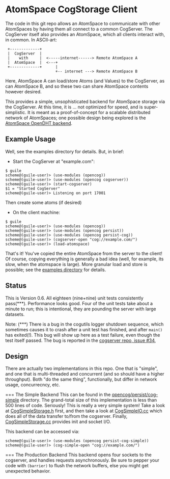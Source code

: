 
AtomSpace CogStorage Client
===========================
The code in this git repo allows an AtomSpace to communicate with
other AtomSpaces by having them all connect to a common CogServer.
The CogServer itself also provides an AtomSpace, which all clients
interact with, in common.  In ASCII-art:
```
 +-------------+
 |  CogServer  |
 |    with     |  <-----internet------> Remote AtomSpace A
 |  AtomSpace  |  <---+
 +-------------+      |
                      +-- internet ---> Remote AtomSpace B

```

Here, AtomSpace A can load/store Atoms (and Values) to the CogServer,
as can AtomSpace B, and so these two can share AtomSpace contents
however desired.

This provides a simple, unsophisticated backend for AtomSpace storage
via the CogServer. At this time, it is ... not optimized for speed,
and is super-simplistic.  It is meant as a proof-of-concept for
a scalable distributed network of AtomSpaces; one possible design being
explored is the
[AtomSpace OpenDHT backend](https://github.com/opencog/atomspace-dht).

Example Usage
-------------
Well, see the examples directory for details. But, in brief:

* Start the CogServer at "example.com":
```
$ guile
scheme@(guile-user)> (use-modules (opencog))
scheme@(guile-user)> (use-modules (opencog cogserver))
scheme@(guile-user)> (start-cogserver)
$1 = "Started CogServer"
scheme@(guile-user)> Listening on port 17001
```
Then create some atoms (if desired)

* On the client machine:
```
$ guile
scheme@(guile-user)> (use-modules (opencog))
scheme@(guile-user)> (use-modules (opencog persist))
scheme@(guile-user)> (use-modules (opencog persist-cog))
scheme@(guile-user)> (cogserver-open "cog://example.com/")
scheme@(guile-user)> (load-atomspace)
```

That's it! You've copied the entire AtomSpace from the server to
the client!  Of course, copying everything is generally a bad idea
(well, for example, its slow, when the atomspace is large). More
granular load and store is possible; see the
[examples directory](examples) for details.

Status
------
This is Version 0.6. All eighteen (nine+nine) unit tests consistently
pass(***).  Performance looks good. Four of the unit tests take about
a minute to run; this is intentional, they are pounding the server with
large datasets.

Note: (***) There is a bug in the cogutils logger shutdown sequence,
which sometimes causes it to crash after a unit test has finished,
and after `main()` has exited(!). This bug will show up here as a test
failure, even though the test itself passed. The bug is reported in the
[cogserver repo, issue #34](https://github.com/opencog/cogserver/issues/34),

Design
------
There are actually two implementations in this repo. One that is
"simple", and one that is multi-threaded and concurrent (and so
should have a higher throughput). Both "do the same thing",
functionally, but differ in network usage, concurrecncy, etc.

=== The Simple Backend
This can be found in the [opencog/persist/cog-simple](opencog/persist/cog-simple)
directory.  The grand-total size of this implementation is less than 500
lines of code. Seriously! This is really a very simple system!  Take a
look at [CogSimpleStorage.h](opencog/persist/cog-simple/CogSimpleStorage.h)
first, and then take a look at
[CogSimpleIO.cc](opencog/persist/cog-simple/CogSimpleIO.cc)
which does all of the data transfer to/from the cogserver. Finally,
[CogSimpleStorage.cc](opencog/persist/cog-simple/CogSimpleStorage.cc)
provides init and socket I/O.

This backend can be accessed via:
```
scheme@(guile-user)> (use-modules (opencog persist-cog-simple))
scheme@(guile-user)> (cog-simple-open "cog://example.com/")
```

=== The Production Backend
This backend opens four sockets to the cogserver, and handles requests
asynchronously. Be sure to pepper your code with `(barrier)` to flush
the network buffers, else you might get unexpected behavior.
